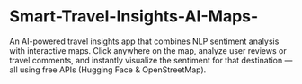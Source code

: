 # Smart-Travel-Insights-AI-Maps-
An AI-powered travel insights app that combines NLP sentiment analysis with interactive maps. Click anywhere on the map, analyze user reviews or travel comments, and instantly visualize the sentiment for that destination — all using free APIs (Hugging Face &amp; OpenStreetMap).
